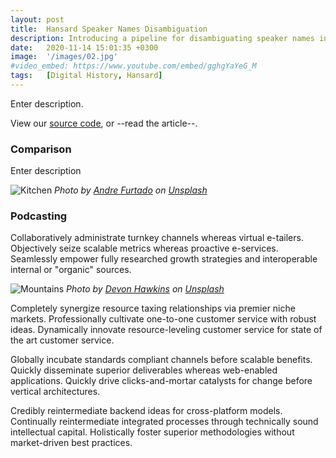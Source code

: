 ```yaml
---
layout: post
title:  Hansard Speaker Names Disambiguation
description: Introducing a pipeline for disambiguating speaker names in the 19th-century British Parliamentary Debates.
date:   2020-11-14 15:01:35 +0300
image:  '/images/02.jpg'
#video_embed: https://www.youtube.com/embed/gghgYaYeG_M
tags:   [Digital History, Hansard]
---
```


Enter description. 

View our [source code](https://github.com/stephbuon/hansard-speakers), or --read the article--. 

### Comparison

Enter description 

![Kitchen]({{site.baseurl}}/images/02-1.jpg#wide)
*Photo by [Andre Furtado](https://unsplash.com/photos/u_6Zj2d1I5Q) on [Unsplash](https://unsplash.com/)*

### Podcasting

Collaboratively administrate turnkey channels whereas virtual e-tailers. Objectively seize scalable metrics whereas proactive e-services. Seamlessly empower fully researched growth strategies and interoperable internal or "organic" sources.

![Mountains]({{site.baseurl}}/images/02-2.jpg)
*Photo by [Devon Hawkins](https://unsplash.com/photos/2IWxOWMVB6w) on [Unsplash](https://unsplash.com/)*

Completely synergize resource taxing relationships via premier niche markets. Professionally cultivate one-to-one customer service with robust ideas. Dynamically innovate resource-leveling customer service for state of the art customer service.

Globally incubate standards compliant channels before scalable benefits. Quickly disseminate superior deliverables whereas web-enabled applications. Quickly drive clicks-and-mortar catalysts for change before vertical architectures.

Credibly reintermediate backend ideas for cross-platform models. Continually reintermediate integrated processes through technically sound intellectual capital. Holistically foster superior methodologies without market-driven best practices.